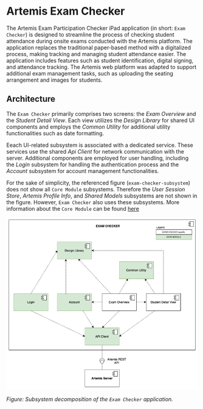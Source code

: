 # Artemis Exam Checker

The Artemis Exam Participation Checker iPad application (in short: `Exam Checker`) is designed to streamline the process of checking student attendance during onsite exams conducted with the Artemis platform. The application replaces the traditional paper-based method with a digitalized process, making tracking and managing student attendance easier. The application includes features such as student identification, digital signing, and attendance tracking. The Artemis web platform was adapted to support additional exam management tasks, such as uploading the seating arrangement and images for students.

## Architecture

The `Exam Checker` primarily comprises two screens: the *Exam Overview* and the *Student Detail View*. Each view utilizes the *Design Library* for shared UI components and employs the *Common Utility* for additional utility functionalities such as date formatting.

Eeach UI-related subsystem is associated with a dedicated service. These services use the shared *Api Client* for network communication with the server. Additional components are employed for user handling, including the *Login* subsystem for handling the authentication process and the *Account* subsystem for account management functionalities.

For the sake of simplicity, the referenced figure (`exam-checker-subsystem`) does not show all `Core Module` subsystems. Therefore the *User Session Store*, *Artemis Profile Info*, and *Shared Models* subsystems are not shown in the figure. However, `Exam Checker` also uses these subsystems. More information about the `Core Module` can be found [here](https://github.com/ls1intum/artemis-ios-core-modules/blob/main/README.md)

![Subsystem decomposition of the Exam Checker application](docu/EXAM-CHECKER-subsystem.png)

*Figure: Subsystem decomposition of the `Exam Checker` application.*